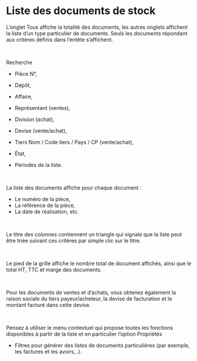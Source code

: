 # Liste des documents de stock



L’onglet Tous affiche la totalité des documents, les autres onglets 
 affichent la liste d’un type particulier de documents. Seuls les documents 
 répondant aux critères définis dans l’entête s’affichent.


 


Recherche


* Pièce N°,
* Dépôt,
* Affaire,
* Représentant (ventes),
* Division (achat),
* Devise (vente/achat),
* Tiers Nom / Code 
 tiers / Pays / CP (vente/achat),


* État,
* Périodes de la 
 liste.


 


La liste des documents affiche pour chaque document :


* Le numéro de la 
 pièce,
* La référence de 
 la pièce,
* La date de réalisation, 
 etc.


 


Le titre des colonnes contiennent un triangle qui signale que la liste 
 peut être triée suivant ces critères par simple clic sur le titre.


 


Le pied de la grille affiche le nombre total de document affichés, ainsi 
 que le total HT, TTC et marge des documents.


 


Pour les documents de ventes et d’achats, vous obtenez également la 
 raison sociale du tiers payeur/acheteur, la devise de facturation et le 
 montant facturé dans cette devise.


 


Pensez à utiliser le menu contextuel qui propose toutes les fonctions 
 disponibles à partir de la liste et en particulier l’option Propriétés 
 + Filtres pour générer des listes de documents particulières (par exemple, 
 les factures et les avoirs,..).


